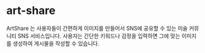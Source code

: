 # art-share
ArtShare 는 사용자들이 간편하게 이미지를 만들어서 SNS에 공유할 수 있는 미술 커뮤니티 SNS 서비스입니다. 사용자는 간단한 키워드나 감정을 입력하면 그에 맞는 이미지를 생성하여 게시물을 작성할 수 있습니다.
